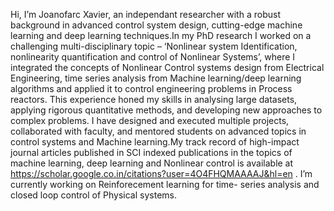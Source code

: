 Hi, I’m Joanofarc Xavier, an independant researcher with a robust background in advanced control system design, cutting-edge machine learning and deep learning techniques.In my PhD research I worked on a challenging multi-disciplinary topic – ‘Nonlinear system Identification, nonlinearity quantification and control of Nonlinear Systems’, where 
I integrated the concepts of Nonlinear Control systems design from Electrical Engineering, time series analysis from Machine learning/deep learning algorithms and 
applied it to control engineering problems in Process reactors. This experience honed my skills in analysing large datasets, applying rigorous quantitative methods, and 
developing new approaches to complex problems. 
I have designed and executed multiple projects, collaborated with faculty, and mentored students on advanced topics in control systems and Machine learning.My track
record of high-impact journal articles published in SCI indexed publications in the topics of machine learning, deep learning and Nonlinear control is available at
https://scholar.google.co.in/citations?user=4O4FHQMAAAAJ&hl=en .
I’m currently working on  Reinforecement learning for time- series analysis and closed loop control of Physical systems.

<!---
joan-xavier/joan-xavier is a ✨ special ✨ repository because its `README.md` (this file) appears on your GitHub profile.
You can click the Preview link to take a look at your changes.
--->
